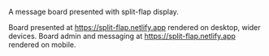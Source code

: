 A message board presented with split-flap display.

Board presented at https://split-flap.netlify.app rendered on desktop, wider devices.
Board admin and messaging at https://split-flap.netlify.app rendered on mobile.
